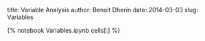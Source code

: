 title: Variable Analysis 
author: Benoit Dherin 
date: 2014-03-03
slug: Variables 

{% notebook Variables.ipynb cells[:] %}

